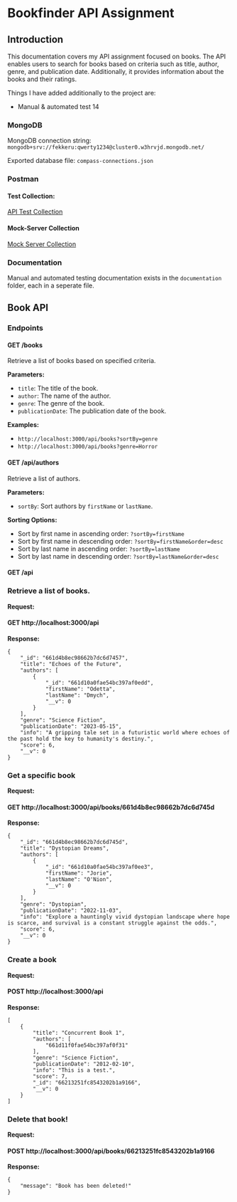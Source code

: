 # Bookfinder API Assignment

## Introduction

This documentation covers my API assignment focused on books. The API enables users to search for books based on criteria such as title, author, genre, and publication date. Additionally, it provides information about the books and their ratings.

Things I have added additionally to the project are:
- Manual & automated test 14

### MongoDB

MongoDB connection string:
`mongodb+srv://fekkeru:qwerty1234@cluster0.w3hrvjd.mongodb.net/`

Exported database file:
`compass-connections.json`

### Postman

#### Test Collection:
[API Test Collection](https://www.postman.com/gold-firefly-601719/workspace/api-db-assignment/collection/33841366-2c315312-f88c-4e2e-8a97-c924b542c5b4?action=share&creator=33841366&active-environment=33841366-4dc57239-ce6d-48d5-9728-151255661fb6)

#### Mock-Server Collection
[Mock Server Collection](https://www.postman.com/gold-firefly-601719/workspace/api-db-assignment/collection/33841366-169a9988-7f29-4393-9c16-054b644e28a3?action=share&creator=33841366&active-environment=33841366-4dc57239-ce6d-48d5-9728-151255661fb6)

### Documentation

Manual and automated testing documentation exists in the `documentation` folder, each in a seperate file.

## Book API

### Endpoints

#### GET /books

Retrieve a list of books based on specified criteria.

**Parameters:**
- `title`: The title of the book.
- `author`: The name of the author.
- `genre`: The genre of the book.
- `publicationDate`: The publication date of the book.

**Examples:**
- `http://localhost:3000/api/books?sortBy=genre`
- `http://localhost:3000/api/books?genre=Horror`

#### GET /api/authors

Retrieve a list of authors.

**Parameters:**
- `sortBy`: Sort authors by `firstName` or `lastName`.

**Sorting Options:**
- Sort by first name in ascending order: `?sortBy=firstName`
- Sort by first name in descending order: `?sortBy=firstName&order=desc`
- Sort by last name in ascending order: `?sortBy=lastName`
- Sort by last name in descending order: `?sortBy=lastName&order=desc`

#### GET /api

### Retrieve a list of books.

**Request:**

#### GET http://localhost:3000/api

**Response:**
```
{
    "_id": "661d4b8ec98662b7dc6d7457",
    "title": "Echoes of the Future",
    "authors": [
        {
            "_id": "661d10a0fae54bc397af0edd",
            "firstName": "Odetta",
            "lastName": "Dmych",
            "__v": 0
        }
    ],
    "genre": "Science Fiction",
    "publicationDate": "2023-05-15",
    "info": "A gripping tale set in a futuristic world where echoes of the past hold the key to humanity's destiny.",
    "score": 6,
    "__v": 0
}
```
### Get a specific book

**Request:**

#### GET http://localhost:3000/api/books/661d4b8ec98662b7dc6d745d

**Response:**
```
{
    "_id": "661d4b8ec98662b7dc6d745d",
    "title": "Dystopian Dreams",
    "authors": [
        {
            "_id": "661d10a0fae54bc397af0ee3",
            "firstName": "Jorie",
            "lastName": "O'Nion",
            "__v": 0
        }
    ],
    "genre": "Dystopian",
    "publicationDate": "2022-11-03",
    "info": "Explore a hauntingly vivid dystopian landscape where hope is scarce, and survival is a constant struggle against the odds.",
    "score": 6,
    "__v": 0
}
```
### Create a book

**Request:**

#### POST http://localhost:3000/api

**Response:**
```
[
    {
        "title": "Concurrent Book 1",
        "authors": [
            "661d11f0fae54bc397af0f31"
        ],
        "genre": "Science Fiction",
        "publicationDate": "2012-02-10",
        "info": "This is a test.",
        "score": 7,
        "_id": "66213251fc8543202b1a9166",
        "__v": 0
    }
]
```
### Delete that book!

**Request:**

#### POST http://localhost:3000/api/books/66213251fc8543202b1a9166

**Response:**
```
{
    "message": "Book has been deleted!"
}
```
